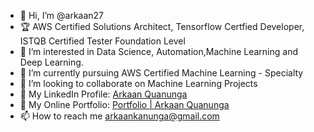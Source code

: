 - 👋 Hi, I’m @arkaan27
- 🏆 AWS Certified Solutions Architect, Tensorflow Certfied Developer, ISTQB Certified Tester Foundation Level
- 👀 I’m interested in Data Science, Automation,Machine Learning and Deep Learning.
- 🌱 I’m currently pursuing AWS Certified Machine Learning - Specialty
- 💞️ I’m looking to collaborate on Machine Learning Projects
- 📑 My LinkedIn Profile: [Arkaan Quanunga](https://www.linkedin.com/in/arkaan-quanunga/)
- 🔗 My Online Portfolio: [Portfolio | Arkaan Quanunga](https://arkaanquanunga.com)
- 📫 How to reach me arkaankanunga@gmail.com

<!---
arkaan27/arkaan27 is a ✨ special ✨ repository because its `README.md` (this file) appears on your GitHub profile.
You can click the Preview link to take a look at your changes.
--->
